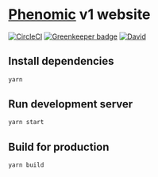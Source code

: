 # [Phenomic](https://phenomic.io/) v1 website

[![CircleCI](https://img.shields.io/circleci/project/github/medfreeman/medfreeman.github.io/src.svg)](https://circleci.com/gh/medfreeman/medfreeman.github.io)
[![Greenkeeper badge](https://badges.greenkeeper.io/medfreeman/medfreeman.github.io.svg)](https://greenkeeper.io/)
[![David](https://img.shields.io/david/dev/medfreeman/medfreeman.github.io.svg)](https://david-dm.org/medfreeman/medfreeman.github.io?type=dev)

## Install dependencies

```sh
yarn
```

## Run development server

```sh
yarn start
```

## Build for production

```sh
yarn build
```
